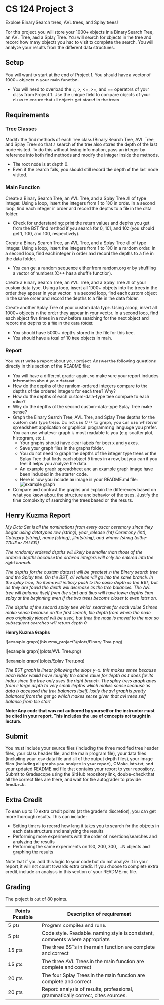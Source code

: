 # CS 124 Project 3

Explore Binary Search trees, AVL trees, and Splay trees!

For this project, you will store your 1000+ objects in a Binary Search Tree, an AVL Tree, and a Splay Tree. You will search for objects in the tree and record how many objects you had to visit to complete the search. You will analyze your results from the different data structures.

## Setup
You will want to start at the end of Project 1. You should have a vector of 1000+ objects in your main function.
* You will need to overload the <, >, <=, >=, and == operators of your class from Project 1. Use the unique field to compare objects of your class to ensure that all objects get stored in the trees.

## Requirements

### Tree Classes
Modify the find methods of each tree class (Binary Search Tree, AVL Tree, and Splay Tree) so that a search of the tree also stores the depth of the last node visited. To do this without losing information, pass an integer by reference into both find methods and modify the integer inside the methods.
* The root node is at depth 0.
* Even if the search fails, you should still record the depth of the last node visited.

### Main Function
Create a Binary Search Tree, an AVL Tree, and a Splay Tree all of type integer. Using a loop, insert the integers from 1 to 100 in order. In a second loop, find each integer in order and record the depths to a file in the data folder.
* Check for understanding: print the return values and depths you get from the BST find method if you search for 0, 101, and 102 (you should get 1, 100, and 100, respectively).

Create a Binary Search Tree, an AVL Tree, and a Splay Tree all of type integer. Using a loop, insert the integers from 1 to 100 in a random order. In a second loop, find each integer in order and record the depths to a file in the data folder.
* You can get a random sequence either from random.org or by shuffling a vector of numbers (C++ has a shuffle function).

Create a Binary Search Tree, an AVL Tree, and a Splay Tree all of your custom data type. Using a loop, insert all 1000+ objects into the trees in the order they appear in your vector. In a second loop, find each custom object in the same order and record the depths to a file in the data folder.

Create another Splay Tree of your custom data type. Using a loop, insert all 1000+ objects in the order they appear in your vector. In a second loop, find each object five times in a row before searching for the next object and record the depths to a file in the data folder.
* You should have 5000+ depths stored in the file for this tree.
* You should have a total of 10 tree objects in main.

### Report
You must write a report about your project. Answer the following questions directly in this section of the README file:
* You will have a different grader again, so make sure your report includes information about your dataset.
* How do the depths of the random-ordered integers compare to the depths of the ordered integers for each tree? Why?
* How do the depths of each custom-data-type tree compare to each other?
* Why do the depths of the second custom-data-type Splay Tree make sense?
* Graph the Binary Search Tree, AVL Tree, and Splay Tree depths for the custom data type trees. Do not use C++ to graph, you can use whatever spreadsheet application or graphical programming language you prefer. You can use whatever graph is most readable to you (e.g. scatter plot, histogram, etc.).
    * Your graphs should have clear labels for both x and y axes.
    * Save your graph files in the graphs folder.
    * You do not need to graph the depths of the integer type trees or the Splay Tree that finds each object 5 times in a row, but you can if you feel it helps you analyze the data.
    * An example graph spreadsheet and an example graph image have been included in the starter code.
    * Here is how you include an image in your README.md file: ![example graph](plots/example-graph.png)
* Compare and contrast the graphs and explain the differences based on what you know about the structure and behavior of the trees. Justify the time complexity of searching the trees based on the results.

## Henry Kuzma Report
*My Data Set is all the nominations from every oscar ceremony since they began using datatypes row (string), year_release (int)*
*Ceremony (int), Category (string), name (string), film(string), and winner (string (either TRUE or FALSE))*

*The randomly ordered depths will likely be smaller than those of the ordered depths because the ordered integers will only be entered into the right branch.*

*The depths for the custom dataset will be greatest in the Binary search tree and the Splay tree. On the BST, all values will go into the same branch. In the splay tree, the items will initially push to the same depth as the BST, but as they are found the depth will decrease as the tree balances. The AVL tree will balance itself from the start and thus will have lower depths than splay at the beginning even if the two trees become closer to even later on.*

*The depths of the second splay tree which searches for each value 5 times make sense because on the first search, the depth from where the node was originally placed will be used, but then the node is moved to the root so subsequent searches will return depth 0*

**Henry Kuzma Graphs**

![example graph](hkuzma_project3/plots/Binary Tree.png)

![example graph](plots/AVL Tree.png)

![example graph](plots/Splay Tree.png)

*The BST graph is linear following the slope y=x. this makes sense because each index would have*
*roughly the same value for depth as it does for its index since the tree only uses the right branch.*
*The splay trees graph goes from a large depth to very small depths which makes sense because as data is accessed*
*the tree balances itself. lastly the avl graph is pretty balanced from the get go which makes sense*
*given that avl trees self balance from the start*


**Note: Any code that was not authored by yourself or the instructor must be cited in your report. This includes the use of concepts not taught in lecture.**

## Submit
You must include your source files (including the three modified tree header files, your class header file, and the main program file), your data files (including your .csv data file and all of the output depth files), your image files (including all graphs you analyze in your report), CMakeLists.txt, and your updated README.md file that contains your report to your repository. Submit to Gradescope using the GitHub repository link, double-check that all the correct files are there, and wait for the autograder to provide feedback.

## Extra Credit
To earn up to 10 extra credit points (at the grader’s discretion), you can get more thorough results. This can include:
* Setting timers to record how long it takes you to search for the objects in each data structure and analyzing the results
* Performing more experiments with the order of insertions/searches and analyzing the results
* Performing the same experiments on 100, 200, 300, …N objects and graphing the results

Note that if you add this logic to your code but do not analyze it in your report, it will not count towards extra credit. If you choose to complete extra credit, include an analysis in this section of your README.md file.

## Grading
The project is out of 80 points.

| Points Possible | Description of requirement |
|------------------- | ----------------------------- |
| 5 pts | Program compiles and runs. |
| 5 pts | Code style. Readable, naming style is consistent, comments where appropriate. |
| 15 pts | The three BSTs in the main function are complete and correct |
| 15 pts | The three AVL Trees in the main function are complete and correct |
| 20 pts | The four Splay Trees in the main function are complete and correct |
| 20 pts | Report: analysis of results, professional, grammatically correct, cites sources. |
